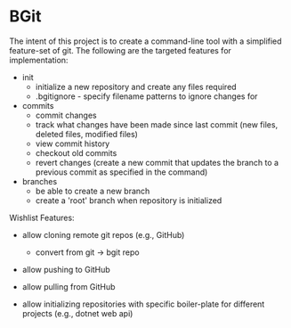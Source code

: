 # BGit

The intent of this project is to create a command-line tool with a simplified feature-set of git. The following are the targeted features for implementation:
- init
    - initialize a new repository and create any files required
    - .bgitignore - specify filename patterns to ignore changes for
- commits
    - commit changes
    - track what changes have been made since last commit (new files, deleted files, modified files)
    - view commit history
    - checkout old commits
    - revert changes (create a new commit that updates the branch to a previous commit as specified in the command)
- branches
    - be able to create a new branch
    - create a 'root' branch when repository is initialized


Wishlist Features:
- allow cloning remote git repos (e.g., GitHub)
    - convert from git -> bgit repo
- allow pushing to GitHub
- allow pulling from GitHub

- allow initializing repositories with specific boiler-plate for different projects (e.g., dotnet web api)

